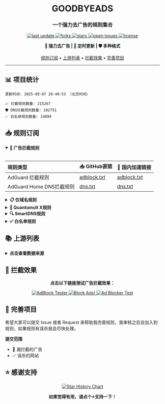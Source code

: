 <div align="center">
<h1 align="center">GOODBYEADS</h1>
<h3 align="center">一个强力去广告的规则集合</h3>

<p align="center">
  <a href="https://github.com/8680/GOODBYEADS">
    <img src="https://img.shields.io/github/last-commit/8680/GOODBYEADS?style=flat-square&color=blue" alt="last update" />
  </a>
  <a href="https://github.com/8680/GOODBYEADS">
    <img src="https://img.shields.io/github/forks/8680/GOODBYEADS?style=flat-square&color=brightgreen" alt="forks" />
  </a>
  <a href="https://github.com/8680/GOODBYEADS">
    <img src="https://img.shields.io/github/stars/8680/GOODBYEADS?style=flat-square&color=yellow" alt="stars" />
  </a>
  <a href="https://github.com/8680/GOODBYEADS/issues/">
    <img src="https://img.shields.io/github/issues/8680/GOODBYEADS?style=flat-square&color=red" alt="open issues" />
  </a>
  <a href="https://github.com/8680/GOODBYEADS">
    <img src="https://img.shields.io/github/license/8680/GOODBYEADS?style=flat-square&color=9cf" alt="license" />
  </a>
</p>

<p align="center">
  <b>🚫 强力去广告 | 🔄 定时更新 | 🛡️ 多种格式</b>
</p>

<p align="center">
  <a href="#-规则订阅">规则订阅</a> •
  <a href="#-上游列表">上游列表</a> •
  <a href="#-拦截效果">拦截效果</a> •
  <a href="#-完善项目">完善项目</a>
</p>

---

</div>

## 📊 项目统计

```
更新时间: 2025-09-07 20:40:53 （北京时间） 

📈 拦截规则数量: 215267 
🛡️ DNS拦截规则数量: 102751 
✅ 白名单规则数量: 14899 
```

## 📥 规则订阅

<details open>
<summary><b>🚫 广告拦截规则</b></summary>
<br>

| 规则类型 | 📥 GitHub直链 | 🚀 国内加速链接 |
| :---- | :---- | :---- |
| AdGuard 拦截规则 | [adblock.txt](https://raw.githubusercontent.com/8680/GOODBYEADS/master/data/rules/adblock.txt) | [adblock.txt](https://ghfast.top/raw.githubusercontent.com/8680/GOODBYEADS/master/data/rules/adblock.txt) |
| AdGuard Home DNS拦截规则 | [dns.txt](https://raw.githubusercontent.com/8680/GOODBYEADS/master/data/rules/dns.txt) | [dns.txt](https://ghfast.top/raw.githubusercontent.com/8680/GOODBYEADS/master/data/rules/dns.txt) |

</details>

<details>
<summary><b>📋 仅域名规则</b></summary>
<br>

| 规则类型 | 📥 GitHub直链 | 🚀 国内加速链接 |
| :---- | :---- | :---- |
| 黑名单域名列表 | [ad-domain.txt](https://raw.githubusercontent.com/8680/GOODBYEADS/master/data/rules/ad-domain.txt) | [ad-domain.txt](https://ghfast.top/raw.githubusercontent.com/8680/GOODBYEADS/master/data/rules/ad-domain.txt) |

</details>

<details>
<summary><b>📱 Quantumult X规则</b></summary>
<br>

| 规则类型 | 📥 GitHub直链 | 🚀 国内加速链接 |
| :---- | :---- | :---- |
| Quantumult X规则 | [qx.list](https://raw.githubusercontent.com/8680/GOODBYEADS/master/data/rules/qx.list) | [qx.list](https://ghfast.top/raw.githubusercontent.com/8680/GOODBYEADS/master/data/rules/qx.list) |

</details>

<details>
<summary><b>🔍 SmartDNS规则</b></summary>
<br>

| 规则类型 | 📥 GitHub直链 | 🚀 国内加速链接 |
| :---- | :---- | :---- |
| SmartDNS拦截规则 | [smartdns.conf](https://raw.githubusercontent.com/8680/GOODBYEADS/master/data/rules/smartdns.conf) | [smartdns.conf](https://ghfast.top/raw.githubusercontent.com/8680/GOODBYEADS/master/data/rules/smartdns.conf) |
| SmartDNS白名单 | [smartdns-whitelist.conf](https://raw.githubusercontent.com/8680/GOODBYEADS/master/data/rules/smartdns-whitelist.conf) | [smartdns-whitelist.conf](https://ghfast.top/raw.githubusercontent.com/8680/GOODBYEADS/master/data/rules/smartdns-whitelist.conf) |

</details>

<details>
<summary><b>✅ 白名单规则</b></summary>
<br>

| 规则类型 | 📥 GitHub直链 | 🚀 国内加速链接 |
| :---- | :---- | :---- |
| 白名单规则 | [allow.txt](https://raw.githubusercontent.com/8680/GOODBYEADS/master/data/rules/allow.txt) | [allow.txt](https://ghfast.top/raw.githubusercontent.com/8680/GOODBYEADS/master/data/rules/allow.txt) |
</details>

## 📚 上游列表

<details>
<summary><b>点击查看数据来源</b></summary>
<br>

- [AdGuard规则](https://github.com/AdguardTeam/AdguardFilters)
- [Tv规则](https://perflyst.github.io/PiHoleBlocklist/SmartTV-AGH.txt)
- [EasyPrivacy规则](https://easylist.to/)
- [乘风视频过滤规则](https://raw.githubusercontent.com/xinggsf/Adblock-Plus-Rule/master/mv.txt)
- [去APP下载提示规则](https://raw.githubusercontent.com/Noyllopa/NoAppDownload/master/NoAppDownload.txt)
- [oisd规则](https://small.oisd.nl/)
- [AWAvenue 秋风广告规则](https://raw.githubusercontent.com/TG-Twilight/AWAvenue-Ads-Rule/main/AWAvenue-Ads-Rule.txt)
- [CJX's Annoyance List](https://raw.githubusercontent.com/cjx82630/cjxlist/master/cjx-annoyance.txt)
- [补充规则](https://github.com/8680/GOODBYEADS)

</details>

## 🚫 拦截效果

<div align="center">
  <p><b>点击以下链接测试广告拦截效果：</b></p>
  
  <a href="https://adblock-tester.com">
    <img src="https://img.shields.io/badge/AdBlock%20Tester-测试链接-blue?style=for-the-badge" alt="AdBlock Tester"/>
  </a>
  
  <a href="https://blockads.fivefilters.org/">
    <img src="https://img.shields.io/badge/Block%20Ads!-测试链接-green?style=for-the-badge" alt="Block Ads!"/>
  </a>
  
  <a href="https://adblock.turtlecute.org/">
    <img src="https://img.shields.io/badge/Ad%20Blocker%20Test-测试链接-orange?style=for-the-badge" alt="Ad Blocker Test"/>
  </a>
</div>

## 💬 完善项目

希望大家可以提交 Issue 或者 Request 来帮助我完善规则，我审核之后会加入到规则，如果规则有误杀我会尽快处理。

**提交范围**

- 🚫 漏拦截的广告
- ✅ 误杀的网站

## ⭐ 感谢支持

<p align='center'>
  <a href="https://github.com/8680/GOODBYEADS/stargazers">
    <img src="https://api.star-history.com/svg?repos=8680/GOODBYEADS&type=Date" alt="Star History Chart">
  </a>
</p>

<div align="center">
  <b>如果觉得有用，请点个⭐支持一下！</b>
</div>
